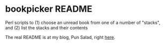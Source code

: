 bookpicker README
=================

Perl scripts to (1) choose an unread book from one of a number of
"stacks", and (2) list the stacks and their contents

The real README is at my blog, Pun Salad, right [here](https://punsalad.com/cgi-bin/ps?spec=2022/04/18/1650279936).

